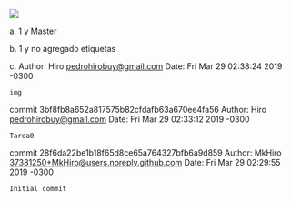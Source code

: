 [<img src="https://upload.wikimedia.org/wikipedia/commons/thumb/8/8a/Logo_pucv_ok.PNG/320px-Logo_pucv_ok.PNG">][2]

[2]:https://www.pucv.cl/

a. 1 y Master

b. 1 y no agregado etiquetas

c. Author: Hiro <pedrohirobuy@gmail.com>
Date:   Fri Mar 29 02:38:24 2019 -0300

    img

commit 3bf8fb8a652a817575b82cfdafb63a670ee4fa56
Author: Hiro <pedrohirobuy@gmail.com>
Date:   Fri Mar 29 02:33:12 2019 -0300

    Tarea0

commit 28f6da22be1b18f65d8ce65a764327bfb6a9d859
Author: MkHiro <37381250+MkHiro@users.noreply.github.com>
Date:   Fri Mar 29 02:29:55 2019 -0300

    Initial commit

